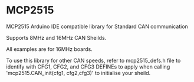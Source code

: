 # MCP2515
MCP2515 Arduino IDE compatible library for Standard CAN communication

Supports 8MHz and 16MHz CAN Sheilds.

All examples are for 16MHz boards.

To use this library for other CAN speeds, refer to mcp2515_defs.h file to identify with CFG1, CFG2, and CFG3 DEFINEs to apply when calling 'mcp2515.CAN_init(cfg1, cfg2,cfg3)' to initialise your sheild.
